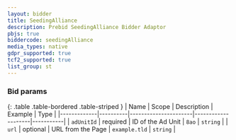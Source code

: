 ```yaml
---
layout: bidder
title: SeedingAlliance
description: Prebid SeedingAlliance Bidder Adaptor
pbjs: true
biddercode: seedingAlliance
media_types: native
gdpr_supported: true
tcf2_supported: true
list_group: st
---
```


### Bid params

{: .table .table-bordered .table-striped }
| Name        | Scope    | Description          | Example            | Type      |
|-------------|----------|----------------------|--------------------|-----------|
| `adUnitId`  | required | ID of the Ad Unit    | `8ao`              | `string`  |
| `url`       | optional | URL from the Page    | `example.tld`      | `string`  |
